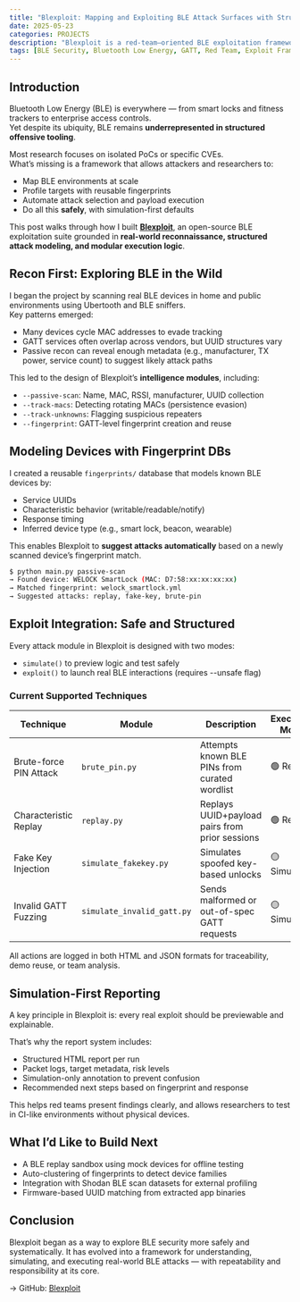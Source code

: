 ```yaml
---
title: "Blexploit: Mapping and Exploiting BLE Attack Surfaces with Structured Automation"
date: 2025-05-23
categories: PROJECTS
description: "Blexploit is a red-team–oriented BLE exploitation framework built through practical exploration, fingerprint-based modeling, and simulation-safe attack workflows."
tags: [BLE Security, Bluetooth Low Energy, GATT, Red Team, Exploit Framework]
---
```


## Introduction

Bluetooth Low Energy (BLE) is everywhere — from smart locks and fitness trackers to enterprise access controls.  
Yet despite its ubiquity, BLE remains **underrepresented in structured offensive tooling**.

Most research focuses on isolated PoCs or specific CVEs.  
What’s missing is a framework that allows attackers and researchers to:

- Map BLE environments at scale  
- Profile targets with reusable fingerprints  
- Automate attack selection and payload execution  
- Do all this **safely**, with simulation-first defaults

This post walks through how I built **[Blexploit](https://github.com/schoi1337/blexploit)**, an open-source BLE exploitation suite grounded in **real-world reconnaissance, structured attack modeling, and modular execution logic**.

## Recon First: Exploring BLE in the Wild

I began the project by scanning real BLE devices in home and public environments using Ubertooth and BLE sniffers.  
Key patterns emerged:

- Many devices cycle MAC addresses to evade tracking  
- GATT services often overlap across vendors, but UUID structures vary  
- Passive recon can reveal enough metadata (e.g., manufacturer, TX power, service count) to suggest likely attack paths

This led to the design of Blexploit’s **intelligence modules**, including:

- `--passive-scan`: Name, MAC, RSSI, manufacturer, UUID collection  
- `--track-macs`: Detecting rotating MACs (persistence evasion)  
- `--track-unknowns`: Flagging suspicious repeaters  
- `--fingerprint`: GATT-level fingerprint creation and reuse

## Modeling Devices with Fingerprint DBs

I created a reusable `fingerprints/` database that models known BLE devices by:

- Service UUIDs  
- Characteristic behavior (writable/readable/notify)  
- Response timing  
- Inferred device type (e.g., smart lock, beacon, wearable)

This enables Blexploit to **suggest attacks automatically** based on a newly scanned device’s fingerprint match.

```bash
$ python main.py passive-scan
→ Found device: WELOCK SmartLock (MAC: D7:58:xx:xx:xx:xx)
→ Matched fingerprint: welock_smartlock.yml
→ Suggested attacks: replay, fake-key, brute-pin
```

## Exploit Integration: Safe and Structured

Every attack module in Blexploit is designed with two modes:

- `simulate()` to preview logic and test safely
- `exploit()` to launch real BLE interactions (requires --unsafe flag)

### Current Supported Techniques

| Technique                   | Module                     | Description                                           | Execution Mode | Simulation Support |
|-----------------------------|-----------------------------|-------------------------------------------------------|----------------|---------------------|
| Brute-force PIN Attack      | `brute_pin.py`              | Attempts known BLE PINs from curated wordlist         | 🟢 Real        | ✅ Supported         |
| Characteristic Replay       | `replay.py`                 | Replays UUID+payload pairs from prior sessions        | 🟢 Real        | ✅ Supported         |
| Fake Key Injection          | `simulate_fakekey.py`       | Simulates spoofed key-based unlocks                   | 🟡 Simulated   | ✅ Supported         |
| Invalid GATT Fuzzing        | `simulate_invalid_gatt.py`  | Sends malformed or out-of-spec GATT requests          | 🟡 Simulated   | ✅ Supported         |

All actions are logged in both HTML and JSON formats for traceability, demo reuse, or team analysis.

## Simulation-First Reporting

A key principle in Blexploit is: every real exploit should be previewable and explainable.

That’s why the report system includes:
- Structured HTML report per run
- Packet logs, target metadata, risk levels
- Simulation-only annotation to prevent confusion
- Recommended next steps based on fingerprint and response

This helps red teams present findings clearly, and allows researchers to test in CI-like environments without physical devices.

## What I’d Like to Build Next

- A BLE replay sandbox using mock devices for offline testing
- Auto-clustering of fingerprints to detect device families
- Integration with Shodan BLE scan datasets for external profiling
- Firmware-based UUID matching from extracted app binaries

## Conclusion

Blexploit began as a way to explore BLE security more safely and systematically.
It has evolved into a framework for understanding, simulating, and executing real-world BLE attacks — with repeatability and responsibility at its core.

→ GitHub: [Blexploit](https://github.com/schoi1337/blexploit)